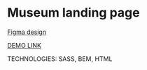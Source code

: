 # Museum landing page
[Figma design](https://www.figma.com/file/HL3XGt5ZatvJoYBhOaWY5x/museum-prototype?node-id=323%3A1957)

[DEMO LINK](https://den-bulaev.github.io/Museum/)

TECHNOLOGIES: SASS, BEM, HTML 

